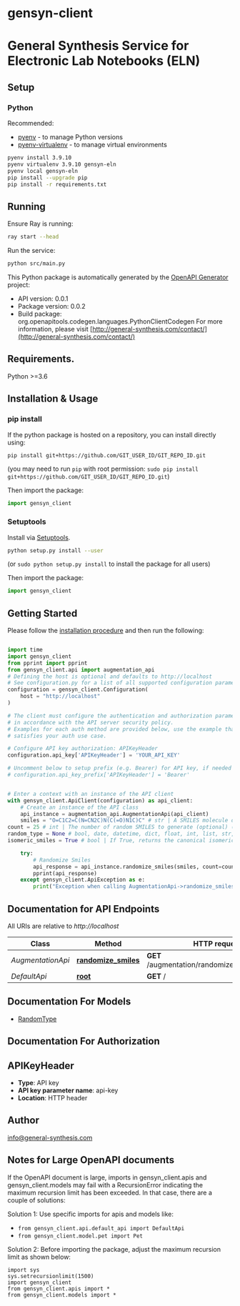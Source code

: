 # gensyn-client
# General Synthesis Service for Electronic Lab Notebooks (ELN)

## Setup

### Python

Recommended:

- [pyenv](https://github.com/pyenv/pyenv) - to manage Python versions
- [pyenv-virtualenv](https://github.com/pyenv/pyenv-virtualenv) - to manage virtual environments

```sh
pyenv install 3.9.10
pyenv virtualenv 3.9.10 gensyn-eln
pyenv local gensyn-eln
pip install --upgrade pip
pip install -r requirements.txt
```

## Running

Ensure Ray is running:

```sh
ray start --head
```

Run the service:

```sh
python src/main.py
```


This Python package is automatically generated by the [OpenAPI Generator](https://openapi-generator.tech) project:

- API version: 0.0.1
- Package version: 0.0.2
- Build package: org.openapitools.codegen.languages.PythonClientCodegen
For more information, please visit [http://general-synthesis.com/contact/](http://general-synthesis.com/contact/)

## Requirements.

Python >=3.6

## Installation & Usage
### pip install

If the python package is hosted on a repository, you can install directly using:

```sh
pip install git+https://github.com/GIT_USER_ID/GIT_REPO_ID.git
```
(you may need to run `pip` with root permission: `sudo pip install git+https://github.com/GIT_USER_ID/GIT_REPO_ID.git`)

Then import the package:
```python
import gensyn_client
```

### Setuptools

Install via [Setuptools](http://pypi.python.org/pypi/setuptools).

```sh
python setup.py install --user
```
(or `sudo python setup.py install` to install the package for all users)

Then import the package:
```python
import gensyn_client
```

## Getting Started

Please follow the [installation procedure](#installation--usage) and then run the following:

```python

import time
import gensyn_client
from pprint import pprint
from gensyn_client.api import augmentation_api
# Defining the host is optional and defaults to http://localhost
# See configuration.py for a list of all supported configuration parameters.
configuration = gensyn_client.Configuration(
    host = "http://localhost"
)

# The client must configure the authentication and authorization parameters
# in accordance with the API server security policy.
# Examples for each auth method are provided below, use the example that
# satisfies your auth use case.

# Configure API key authorization: APIKeyHeader
configuration.api_key['APIKeyHeader'] = 'YOUR_API_KEY'

# Uncomment below to setup prefix (e.g. Bearer) for API key, if needed
# configuration.api_key_prefix['APIKeyHeader'] = 'Bearer'


# Enter a context with an instance of the API client
with gensyn_client.ApiClient(configuration) as api_client:
    # Create an instance of the API class
    api_instance = augmentation_api.AugmentationApi(api_client)
    smiles = "O=C1C2=C(N=CN2C)N(C(=O)N1C)C" # str | A SMILES molecule description
count = 25 # int | The number of random SMILES to generate (optional) (default to 1)
random_type = None # bool, date, datetime, dict, float, int, list, str, none_type | The type of randomization to perform (optional)
isomeric_smiles = True # bool | If True, returns the canonical isomeric SMILES (optional) (default to True)

    try:
        # Randomize Smiles
        api_response = api_instance.randomize_smiles(smiles, count=count, random_type=random_type, isomeric_smiles=isomeric_smiles)
        pprint(api_response)
    except gensyn_client.ApiException as e:
        print("Exception when calling AugmentationApi->randomize_smiles: %s\n" % e)
```

## Documentation for API Endpoints

All URIs are relative to *http://localhost*

Class | Method | HTTP request | Description
------------ | ------------- | ------------- | -------------
*AugmentationApi* | [**randomize_smiles**](docs/AugmentationApi.md#randomize_smiles) | **GET** /augmentation/randomize_smiles/{smiles} | Randomize Smiles
*DefaultApi* | [**root**](docs/DefaultApi.md#root) | **GET** / | Root


## Documentation For Models

 - [RandomType](docs/RandomType.md)


## Documentation For Authorization


## APIKeyHeader

- **Type**: API key
- **API key parameter name**: api-key
- **Location**: HTTP header


## Author

info@general-synthesis.com


## Notes for Large OpenAPI documents
If the OpenAPI document is large, imports in gensyn_client.apis and gensyn_client.models may fail with a
RecursionError indicating the maximum recursion limit has been exceeded. In that case, there are a couple of solutions:

Solution 1:
Use specific imports for apis and models like:
- `from gensyn_client.api.default_api import DefaultApi`
- `from gensyn_client.model.pet import Pet`

Solution 2:
Before importing the package, adjust the maximum recursion limit as shown below:
```
import sys
sys.setrecursionlimit(1500)
import gensyn_client
from gensyn_client.apis import *
from gensyn_client.models import *
```

